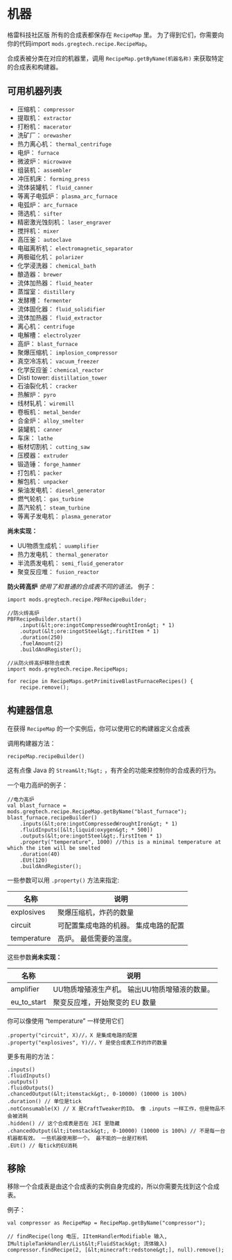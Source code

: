 # 机器

格雷科技社区版 所有的合成表都保存在 `RecipeMap` 里。 为了得到它们，你需要向你的代码import `mods.gregtech.recipe.RecipeMap`。

合成表被分类在对应的机器里，调用 `RecipeMap.getByName(机器名称)` 来获取特定的合成表和构建器。

## 可用机器列表

- 压缩机： `compressor`
- 提取机： `extractor`
- 打粉机： `macerator`
- 洗矿厂： `orewasher`
- 热力离心机： `thermal_centrifuge`
- 电炉： `furnace`
- 微波炉： `microwave`
- 组装机： `assembler`
- 冲压机床： `forming_press`
- 流体装罐机： `fluid_canner`
- 等离子电弧炉： `plasma_arc_furnace`
- 电弧炉： `arc_furnace`
- 筛选机： `sifter`
- 精密激光蚀刻机： `laser_engraver`
- 搅拌机： `mixer`
- 高压釜： `autoclave`
- 电磁离析机： `electromagnetic_separator`
- 两极磁化机： `polarizer`
- 化学浸洗器： `chemical_bath`
- 酿造器： `brewer`
- 流体加热器： `fluid_heater`
- 蒸馏室： `distillery`
- 发酵槽： `fermenter`
- 流体固化器： `fluid_solidifier`
- 流体加热器： `fluid_extractor`
- 离心机： `centrifuge`
- 电解槽： `electrolyzer`
- 高炉： `blast_furnace`
- 聚爆压缩机： `implosion_compressor`
- 真空冷冻机： `vacuum_freezer`
- 化学反应釜：`chemical_reactor`
- Disti tower: `distillation_tower`
- 石油裂化机： `cracker`
- 热解炉： `pyro`
- 线材轧机： `wiremill`
- 卷板机： `metal_bender`
- 合金炉： `alloy_smelter`
- 装罐机： `canner`
- 车床： `lathe`
- 板材切割机： `cutting_saw`
- 压模器： `extruder`
- 锻造锤： `forge_hammer`
- 打包机： `packer`
- 解包机： `unpacker`
- 柴油发电机： `diesel_generator`
- 燃气轮机： `gas_turbine`
- 蒸汽轮机： `steam_turbine`
- 等离子发电机： `plasma_generator`

**尚未实现：**

- UU物质生成机： `uuamplifier`
- 热力发电机： `thermal_generator`
- 半流质发电机： `semi_fluid_generator`
- 聚变反应堆： `fusion_reactor`

**防火砖高炉** *使用了和普通的合成表不同的语法。* 例子：

```zenscript
import mods.gregtech.recipe.PBFRecipeBuilder;

//防火砖高炉
PBFRecipeBuilder.start()
    .input(&lt;ore:ingotCompressedWroughtIron&gt; * 1)
    .output(&lt;ore:ingotSteel&gt;.firstItem * 1)
    .duration(250)
    .fuelAmount(2)
    .buildAndRegister();

//从防火砖高炉移除合成表
import mods.gregtech.recipe.RecipeMaps;

for recipe in RecipeMaps.getPrimitiveBlastFurnaceRecipes() {
    recipe.remove();
```

## 构建器信息

在获得 `RecipeMap` 的一个实例后，你可以使用它的构建器定义合成表

调用构建器方法：

```zenscript
recipeMap.recipeBuilder()
```

这有点像 Java 的 `Stream&lt;T&gt;` ，有齐全的功能来控制你的合成表的行为。

一个电力高炉的例子：

```zenscript
//电力高炉
val blast_furnace = mods.gregtech.recipe.RecipeMap.getByName("blast_furnace");
blast_furnace.recipeBuilder()
    .inputs(&lt;ore:ingotCompressedWroughtIron&gt; * 1)
    .fluidInputs([&lt;liquid:oxygen&gt; * 500])
    .outputs(&lt;ore:ingotSteel&gt;.firstItem * 1)
    .property("temperature", 1000) //this is a minimal temperature at which the item will be smelted
    .duration(40)
    .EUt(120)
    .buildAndRegister();
```

一些参数可以用 `.property()` 方法来指定:

| 名称          | 说明                  |
| ----------- | ------------------- |
| explosives  | 聚爆压缩机，炸药的数量         |
| circuit     | 可配置集成电路的机器。 集成电路的配置 |
| temperature | 高炉。 最低需要的温度。        |

这些参数**尚未实现：**

| 名称            | 说明                        |
| ------------- | ------------------------- |
| amplifier     | UU物质增殖液生产机。 输出UU物质增殖液的数量。 |
| eu_to_start | 聚变反应堆，开始聚变的 EU 数量         |

你可以像使用 “temperature” 一样使用它们

```zenscript
.property("circuit", X)//，X 是集成电路的配置
.property("explosives", Y)//，Y 是使合成表工作的炸药数量
```

更多有用的方法：

```zenscript
.inputs()
.fluidInputs()
.outputs()
.fluidOutputs()
.chancedOutput(&lt;itemstack&gt;, 0-10000) (10000 is 100%)
.duration() // 单位是tick
.notConsumable(X) // X 是CraftTweaker的ID。 像 .inputs 一样工作，但是物品不会被消耗
.hidden() // 这个合成表是否在 JEI 里隐藏
.chancedOutput(&lt;itemstack&gt;, 0-10000) (10000 is 100%) // 不是每一台机器都有效。 一些机器使用那一个。 最不能的一台是打粉机
.EUt() // 每tick的EU消耗
```

## 移除

移除一个合成表是由这个合成表的实例自身完成的，所以你需要先找到这个合成表。

例子：

```zenscript
val compressor as RecipeMap = RecipeMap.getByName("compressor");

// findRecipe(long 电压, IItemHandlerModifiable 输入, IMultipleTankHandler/List&lt;FluidStack&gt; 流体输入)
compressor.findRecipe(2, [&lt;minecraft:redstone&gt;], null).remove();
```